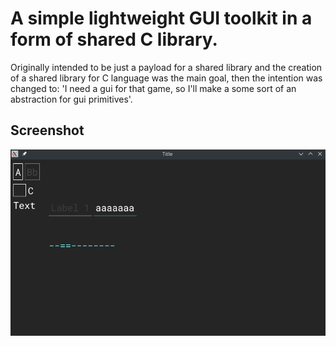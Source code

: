 
# A simple lightweight GUI toolkit in a form of shared C library.

Originally intended to be just a payload for a shared library and 
the creation of a shared library for C language was the main goal, 
then the intention was changed to: 'I need a gui for that game, 
so I'll make a some sort of an abstraction for gui primitives'.

## Screenshot

![alt text](screenshot.png)
